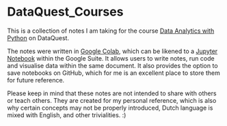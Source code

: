 # DataQuest_Courses

This is a collection of notes I am taking for the course [Data Analytics with Python](https://www.dataquest.io/path/data-analyst/) on DataQuest. 

The notes were written in [Google Colab](https://colab.research.google.com/notebooks/intro.ipynb), which can be likened to a [Jupyter Notebook](https://jupyter.org/) within the Google Suite. It allows users to write notes, run code and visualise data within the same document. It also provides the option to save notebooks on GitHub, which for me is an excellent place to store them for future reference.

Please keep in mind that these notes are not intended to share with others or teach others. They are created for my personal reference, which is also why certain concepts may not be properly introduced, Dutch language is mixed with English, and other trivialities. :)
